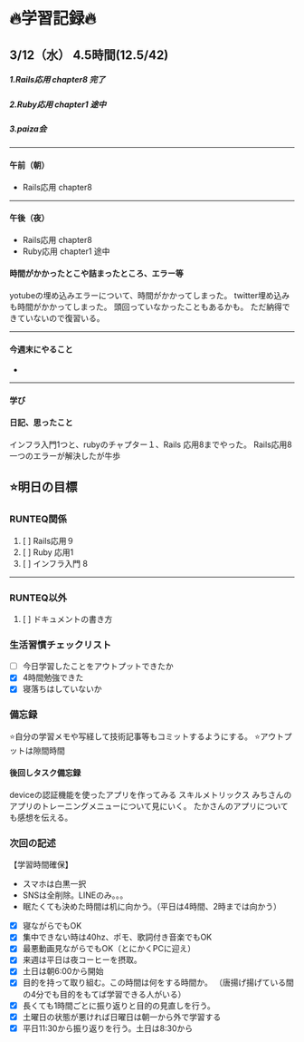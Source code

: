 # 🔥学習記録🔥
## 3/12（水） 4.5時間(12.5/42)
##### 1.Rails応用 chapter8 完了
##### 2.Ruby応用 chapter1 途中
##### 3.paiza会

***
#### 午前（朝）
- Rails応用 chapter8 

***
#### 午後（夜）
- Rails応用 chapter8
- Ruby応用 chapter1 途中

#### 時間がかかったとこや詰まったところ、エラー等
yotubeの埋め込みエラーについて、時間がかかってしまった。
twitter埋め込みも時間がかかってしまった。
頭回っていなかったこともあるかも。
ただ納得できていないので復習いる。

***
#### 今週末にやること
-
***
#### 学び



#### 日記、思ったこと
インフラ入門1つと、rubyのチャプター１、Rails 応用8までやった。
Rails応用8　一つのエラーが解決したが牛歩



## ⭐️明日の目標
### RUNTEQ関係
1. [ ] Rails応用９ 
2. [ ] Ruby 応用1 
3. [ ] インフラ入門 8
***
### RUNTEQ以外
1. [ ] ドキュメントの書き方


### 生活習慣チェックリスト
- [ ] 今日学習したことをアウトプットできたか
- [x] 4時間勉強できた
- [x] 寝落ちはしていないか

### 備忘録
⭐️自分の学習メモや写経して技術記事等もコミットするようにする。
⭐️アウトプットは隙間時間

#### 後回しタスク備忘録
deviceの認証機能を使ったアプリを作ってみる
スキルメトリックス
みちさんのアプリのトレーニングメニューについて見にいく。
たかさんのアプリについても感想を伝える。


### 次回の記述
【学習時間確保】
- スマホは白黒一択
- SNSは全削除。LINEのみ。。。
- 眠たくても決めた時間は机に向かう。（平日は4時間、2時までは向かう）
- [x] 寝ながらでもOK
- [x] 集中できない時は40hz、ポモ、歌詞付き音楽でもOK
- [x] 最悪動画見ながらでもOK（とにかくPCに迎え）
- [x] 来週は平日は夜コーヒーを摂取。
- [x] 土日は朝6:00から開始
- [x] 目的を持って取り組む。この時間は何をする時間か。
（唐揚げ揚げている間の4分でも目的をもてば学習できる人がいる）
- [x] 長くても1時間ごとに振り返りと目的の見直しを行う。
- [x] 土曜日の状態が悪ければ日曜日は朝一から外で学習する
- [x] 平日11:30から振り返りを行う。土日は8:30から
